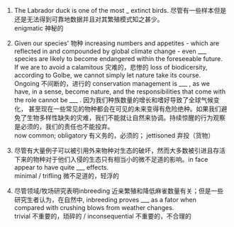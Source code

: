 1. The Labrador duck is one of the most _ extinct birds. 尽管有一些样本但是还是无法得到可靠地数据并且对其繁殖模式知之甚少。     
enigmatic 神秘的    

2. Given our species' 物种 increasing numbers and appetites - which are reflected in and compounded by global climate change - even ___ species are likely to become endangered within the foreseeable future. If we are to avoid a calamitous 灾难的，悲惨的 loss of biodicersity, according to Golbe, we cannot simply let nature take its course. Ongoing 不间断的，进行的 conservation management is ___ , as we have, in a sense, become nature, and the responsibilities that come with the role cannot be ___ . 因为我们种族数量的增长和嗜好导致了全球气候变化， 甚至现在一些常见的物种都会在可见的未来变得有危险绝种。如果我们避免了生物多样性缺失的灾难，我们不能就让自然来协调。持续惊醒的行为观察是必须的，我们的责任也不能投弃。        
now common; obligatory 有义务的，必须的； jettisoned 弃投（货物）     

3. 尽管有大量例子可以被引用外来物种对生态的破坏，然而大多数被引进且存活下来的物种对于他们入侵的生态只有相当小的微不足道的影响。in face appear to have quite ___ effects.     
minimal / trifling 微不足道的，轻浮的     

4. 尽管领域/牧场研究表明inbreeding 近亲繁殖和降低麻雀数量有关；但是一些研究生者认为，在自然中, inbreeding proves ___ as a fator when compared with crushing blows from weather changes.     
trivial 不重要的，琐碎的 / inconsequential 不重要的，不合理的     


